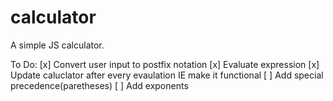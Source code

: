 # calculator
A simple JS calculator.

To Do: 
[x] Convert user input to postfix notation
[x] Evaluate expression
[x] Update caluclator after every evaulation IE make it functional 
[ ] Add special precedence(paretheses)
[ ] Add exponents
